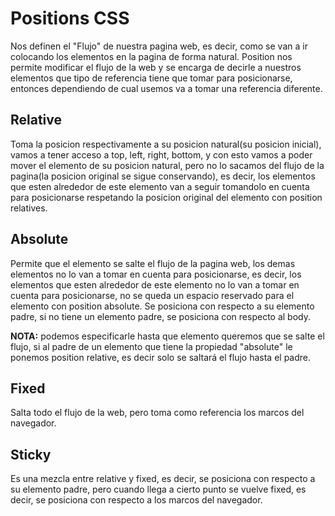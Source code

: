 # Positions CSS

Nos definen el "Flujo" de nuestra pagina web, es decir, como se van a ir colocando los elementos en la pagina de forma natural.
Position nos permite modificar el flujo de la web y se encarga de decirle a nuestros elementos que tipo de referencia tiene que tomar para posicionarse, entonces dependiendo de cual usemos va a tomar una referencia diferente.

## **Relative**

Toma la posicion respectivamente a su posicion natural(su posicion inicial), vamos a tener acceso a top, left, right, bottom, y con esto vamos a poder mover el elemento de su posicion natural, pero no lo sacamos del flujo de la pagina(la posicion original se sigue conservando), es decir, los elementos que esten alrededor de este elemento van a seguir tomandolo en cuenta para posicionarse respetando la posicion original del elemento con position relatives.

## **Absolute**

Permite que el elemento se salte el flujo de la pagina web, los demas elementos no lo van a tomar en cuenta para posicionarse, es decir, los elementos que esten alrededor de este elemento no lo van a tomar en cuenta para posicionarse, no se queda un espacio reservado para el elemento con position absolute. Se posiciona con respecto a su elemento padre, si no tiene un elemento padre, se posiciona con respecto al body.

**NOTA:** podemos especificarle hasta que elemento queremos que se salte el flujo, si al padre de un elemento que tiene la propiedad "absolute" le ponemos position relative, es decir solo se saltará el flujo hasta el padre.

## **Fixed**

Salta todo el flujo de la web, pero toma como referencia los marcos del navegador.

## **Sticky**

Es una mezcla entre relative y fixed, es decir, se posiciona con respecto a su elemento padre, pero cuando llega a cierto punto se vuelve fixed, es decir, se posiciona con respecto a los marcos del navegador.